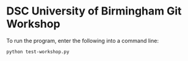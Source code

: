 # DSC University of Birmingham Git Workshop

To run the program, enter the following into a command line:

```
python test-workshop.py
```